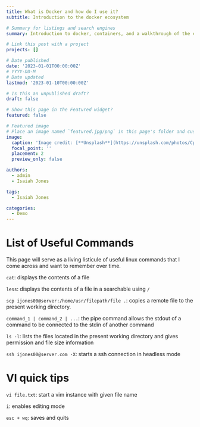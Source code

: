 ```yaml
---
title: What is Docker and how do I use it?
subtitle: Introduction to the docker ecosystem

# Summary for listings and search engines
summary: Introduction to docker, containers, and a walkthrough of the ecosystem

# Link this post with a project
projects: []

# Date published
date: '2023-01-01T00:00:00Z'
# YYYY-DD-M
# Date updated
lastmod: '2023-01-10T00:00:00Z'

# Is this an unpublished draft?
draft: false

# Show this page in the Featured widget?
featured: false

# Featured image
# Place an image named `featured.jpg/png` in this page's folder and customize its options here.
image:
  caption: 'Image credit: [**Unsplash**](https://unsplash.com/photos/CpkOjOcXdUY)'
  focal_point: ''
  placement: 2
  preview_only: false

authors:
  - admin
  - Isaiah Jones

tags:
  - Isaiah Jones

categories:
  - Demo
---
```


# List of Useful Commands

This page will serve as a living listicule of useful linux commands that I come across and want to remember over time.

`cat`: displays the contents of a file

`less`: displays the contents of a file in a searchable using `/` 

`scp ijones00@server:/home/usr/filepath/file .`: copies a remote file to the present working directory.

`command_1 | command_2 | ...`: the pipe command allows the stdout of a command to be connected to the stdin of another command

`ls -l`: lists the files located in the present working directory and gives permission and file size information

`ssh ijones00@server.com -X`: starts a ssh connection in headless mode

# VI quick tips
`vi file.txt`: start a vim instance with given file name

`i`: enables editing mode

`esc + wq`: saves and quits

